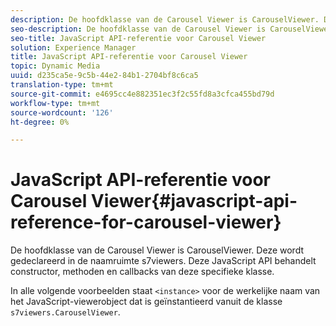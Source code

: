 ```yaml
---
description: De hoofdklasse van de Carousel Viewer is CarouselViewer. Deze wordt gedeclareerd in de naamruimte s7viewers. Deze JavaScript API behandelt constructor, methoden en callbacks van deze specifieke klasse.
seo-description: De hoofdklasse van de Carousel Viewer is CarouselViewer. Deze wordt gedeclareerd in de naamruimte s7viewers. Deze JavaScript API behandelt constructor, methoden en callbacks van deze specifieke klasse.
seo-title: JavaScript API-referentie voor Carousel Viewer
solution: Experience Manager
title: JavaScript API-referentie voor Carousel Viewer
topic: Dynamic Media
uuid: d235ca5e-9c5b-44e2-84b1-2704bf8c6ca5
translation-type: tm+mt
source-git-commit: e4695cc4e882351ec3f2c55fd8a3cfca455bd79d
workflow-type: tm+mt
source-wordcount: '126'
ht-degree: 0%

---
```



# JavaScript API-referentie voor Carousel Viewer{#javascript-api-reference-for-carousel-viewer}

De hoofdklasse van de Carousel Viewer is CarouselViewer. Deze wordt gedeclareerd in de naamruimte s7viewers. Deze JavaScript API behandelt constructor, methoden en callbacks van deze specifieke klasse.

In alle volgende voorbeelden staat `<instance>` voor de werkelijke naam van het JavaScript-viewerobject dat is geïnstantieerd vanuit de klasse `s7viewers.CarouselViewer`.
